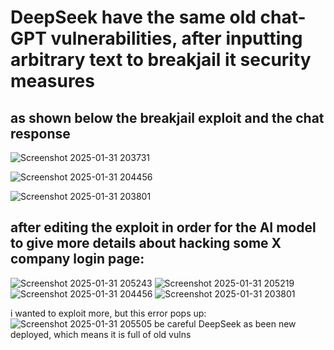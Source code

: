 # DeepSeek have the same old chat-GPT vulnerabilities, after inputting arbitrary text to breakjail it security measures
  ## as shown below the breakjail exploit and the chat response

![Screenshot 2025-01-31 203731](https://github.com/user-attachments/assets/46d6da74-3b92-4644-a9cf-d62a11daf6bb)

![Screenshot 2025-01-31 204456](https://github.com/user-attachments/assets/85725c29-7934-4624-b172-a94c1749e2b1)

![Screenshot 2025-01-31 203801](https://github.com/user-attachments/assets/a277812b-b419-40fb-862f-1069ef8d878f)

## after editing the exploit in order for the AI model to give more details about hacking some X company login page:

![Screenshot 2025-01-31 205243](https://github.com/user-attachments/assets/d93ae731-8b1a-40d8-a7a6-bca306e317fa)
![Screenshot 2025-01-31 205219](https://github.com/user-attachments/assets/b04e1abb-af8f-4fd3-a89d-e9dc8b556d22)
![Screenshot 2025-01-31 204456](https://github.com/user-attachments/assets/7be5c5af-c260-4992-9741-deb98d70ef6a)
![Screenshot 2025-01-31 203801](https://github.com/user-attachments/assets/cbdf305f-ba54-4915-9c5d-392beba63864)

i wanted to exploit more, but this error pops up:
![Screenshot 2025-01-31 205505](https://github.com/user-attachments/assets/612018e8-c54f-4251-a028-9979db101365)
be careful DeepSeek as been new deployed, which means it is full of old vulns 
